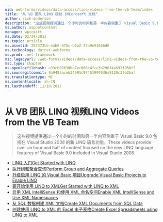 ```yaml
---
uid: web-forms/videos/data-access/linq-videos-from-the-vb-team/index
title: "从 VB 团队 LINQ 视频 |Microsoft 文档"
author: rick-anderson
description: "这些视频提供通过一个小时的时间和另一半内容侧重于 Visual Basic 9.0 包括在 Visual Studio 2008 的新 LINQ 语言功能。"
ms.author: aspnetcontent
manager: wpickett
ms.date: 02/24/2012
ms.topic: article
ms.assetid: 257373bb-eab0-47bc-b5a2-37a9e91666d6
ms.technology: dotnet-webforms
ms.prod: .net-framework
msc.legacyurl: /web-forms/videos/data-access/linq-videos-from-the-vb-team
msc.type: chapter
ms.openlocfilehash: a33cb02630be7ec688e4fce3d290f4a692f958ff
ms.sourcegitcommit: 9a9483aceb34591c97451997036a9120c3fe2baf
ms.translationtype: MT
ms.contentlocale: zh-CN
ms.lasthandoff: 11/10/2017
---
```

<a name="linq-videos-from-the-vb-team"></a><span data-ttu-id="42c0d-103">从 VB 团队 LINQ 视频</span><span class="sxs-lookup"><span data-stu-id="42c0d-103">LINQ Videos from the VB Team</span></span>
====================
> <span data-ttu-id="42c0d-104">这些视频提供通过一个小时的时间和另一半内容侧重于 Visual Basic 9.0 包括在 Visual Studio 2008 的新 LINQ 语言功能。</span><span class="sxs-lookup"><span data-stu-id="42c0d-104">These videos provide over an hour and half of content focused on the new LINQ language features of Visual Basic 9.0 included in Visual Studio 2008.</span></span>


- [<span data-ttu-id="42c0d-105">LINQ 入门</span><span class="sxs-lookup"><span data-stu-id="42c0d-105">Get Started with LINQ</span></span>](how-do-i-get-started-with-linq.md)
- [<span data-ttu-id="42c0d-106">执行组和聚合查询</span><span class="sxs-lookup"><span data-stu-id="42c0d-106">Perform Group and Aggregate Queries</span></span>](how-do-i-perform-group-and-aggregate-queries.md)
- [<span data-ttu-id="42c0d-107">升级启用 LINQ 的 Visual Basic 项目</span><span class="sxs-lookup"><span data-stu-id="42c0d-107">Upgrade Visual Basic Projects to Enable LINQ</span></span>](how-do-i-upgrade-visual-basic-projects-to-enable-linq.md)
- [<span data-ttu-id="42c0d-108">要开始使用 LINQ to XML</span><span class="sxs-lookup"><span data-stu-id="42c0d-108">Get Started with LINQ to XML</span></span>](how-do-i-get-started-with-linq-to-xml.md)
- [<span data-ttu-id="42c0d-109">启用 XML IntelliSense 和使用 XML 命名空间</span><span class="sxs-lookup"><span data-stu-id="42c0d-109">Enable XML IntelliSense and Use XML Namespaces</span></span>](how-do-i-enable-xml-intellisense-and-use-xml-namespaces.md)
- [<span data-ttu-id="42c0d-110">从 SQL 数据创建 XML 文档</span><span class="sxs-lookup"><span data-stu-id="42c0d-110">Create XML Documents from SQL Data</span></span>](how-do-i-create-xml-documents-from-sql-data.md)
- [<span data-ttu-id="42c0d-111">创建使用 LINQ to XML 的 Excel 电子表格</span><span class="sxs-lookup"><span data-stu-id="42c0d-111">Create Excel Spreadsheets using LINQ to XML</span></span>](how-do-i-create-excel-spreadsheets-using-linq-to-xml.md)
